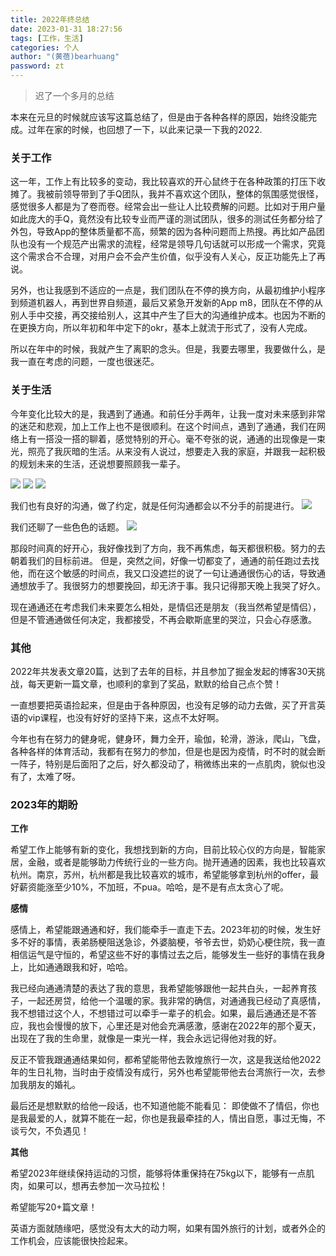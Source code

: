 ```yaml
---
title: 2022年终总结
date: 2023-01-31 18:27:56
tags: [工作，生活]
categories: 个人
author: "(黄蓓)bearhuang"
password: zt
---
```


> 迟了一个多月的总结

本来在元旦的时候就应该写这篇总结了，但是由于各种各样的原因，始终没能完成。过年在家的时候，也回想了一下，以此来记录一下我的2022.

### 关于工作
这一年，工作上有比较多的变动，我比较喜欢的开心鼠终于在各种政策的打压下收摊了。我被前领导带到了手Q团队，我并不喜欢这个团队，整体的氛围感觉很怪，感觉很多人都是为了卷而卷。经常会出一些让人比较费解的问题。比如对于用户量如此庞大的手Q，竟然没有比较专业而严谨的测试团队，很多的测试任务都分给了外包，导致App的整体质量都不高，频繁的因为各种问题而上热搜。再比如产品团队也没有一个规范产出需求的流程，经常是领导几句话就可以形成一个需求，究竟这个需求合不合理，对用户会不会产生价值，似乎没有人关心，反正功能先上了再说。

另外，也让我感到不适应的一点是，我们团队在不停的换方向，从最初维护小程序到频道机器人，再到世界自频道，最后又紧急开发新的App m8，团队在不停的从别人手中交接，再交接给别人，这其中产生了巨大的沟通维护成本。也因为不断的在更换方向，所以年初和年中定下的okr，基本上就流于形式了，没有人完成。

所以在年中的时候，我就产生了离职的念头。但是，我要去哪里，我要做什么，是我一直在考虑的问题，一度也很迷茫。

### 关于生活
今年变化比较大的是，我遇到了通通。和前任分手两年，让我一度对未来感到非常的迷茫和悲观，加上工作上也不是很顺利。在这个时间点，遇到了通通，我们在网络上有一搭没一搭的聊着，感觉特别的开心。毫不夸张的说，通通的出现像是一束光，照亮了我灰暗的生活。从来没有人说过，想要走入我的家庭，并跟我一起积极的规划未来的生活，还说想要照顾我一辈子。

![](/images/2022年终总结/家庭.png)
![](/images/2022年终总结/戒指.png)
![](/images/2022年终总结/一辈子.png)

我们也有良好的沟通，做了约定，就是任何沟通都会以不分手的前提进行。
![](/images/2022年终总结/沟通.jpeg)

我们还聊了一些色色的话题。
![](/images/2022年终总结/色色.png)

那段时间真的好开心，我好像找到了方向，我不再焦虑，每天都很积极。努力的去朝着我们的目标前进。
但是，突然之间，好像一切都变了，通通的前任跑过去找他，而在这个敏感的时间点，我又口没遮拦的说了一句让通通很伤心的话，导致通通想放手了。我很努力的想要挽回，却无济于事。我只记得那天晚上我哭了好久。

现在通通还在考虑我们未来要怎么相处，是情侣还是朋友（我当然希望是情侣），但是不管通通做任何决定，我都接受，不再会歇斯底里的哭泣，只会心存感激。

### 其他
2022年共发表文章20篇，达到了去年的目标，并且参加了掘金发起的博客30天挑战，每天更新一篇文章，也顺利的拿到了奖品，默默的给自己点个赞！

一直想要把英语捡起来，但是由于各种原因，也没有足够的动力去做，买了开言英语的vip课程，也没有好好的坚持下来，这点不太好啊。

今年也有在努力的健身呢，健身环，舞力全开，瑜伽，轮滑，游泳，爬山，飞盘，各种各样的体育活动，我都有在努力的参加，但是也是因为疫情，时不时的就会断一阵子，特别是后面阳了之后，好久都没动了，稍微练出来的一点肌肉，貌似也没有了，太难了呀。

### 2023年的期盼

**工作**

希望工作上能够有新的变化，我想找到新的方向，目前比较心仪的方向是，智能家居，金融，或者是能够助力传统行业的一些方向。抛开通通的因素，我也比较喜欢杭州。南京，苏州，杭州都是我比较喜欢的城市，希望能够拿到杭州的offer，最好薪资能涨至少10%，不加班，不pua。哈哈，是不是有点太贪心了呢。

**感情**

感情上，希望能跟通通和好，我们能牵手一直走下去。2023年初的时候，发生好多不好的事情，表弟肠梗阻送急诊，外婆脑梗，爷爷去世，奶奶心梗住院，我一直相信运气是守恒的，希望这些不好的事情过去之后，能够发生一些好的事情在我身上，比如通通跟我和好，哈哈。

我已经向通通清楚的表达了我的意思，我希望能够跟他一起共白头，一起养育孩子，一起还房贷，给他一个温暖的家。我非常的确信，对通通我已经动了真感情，我不想错过这个人，不想错过可以牵手一辈子的机会。如果，最后通通还是不答应，我也会慢慢的放下，心里还是对他会充满感激，感谢在2022年的那个夏天，出现在了我的生命里，就像是一束光一样，我会永远记得他对我的好。

反正不管我跟通通结果如何，都希望能带他去敦煌旅行一次，这是我送给他2022年的生日礼物，当时由于疫情没有成行，另外也希望能带他去台湾旅行一次，去参加我朋友的婚礼。

最后还是想默默的给他一段话，也不知道他能不能看见：
即使做不了情侣，你也是我最爱的人，就算不能在一起，你也是我最牵挂的人，情出自愿，事过无悔，不谈亏欠，不负遇见！

**其他**

希望2023年继续保持运动的习惯，能够将体重保持在75kg以下，能够有一点肌肉，如果可以，想再去参加一次马拉松！

希望能写20+篇文章！

英语方面就随缘吧，感觉没有太大的动力啊，如果有国外旅行的计划，或者外企的工作机会，应该能很快捡起来。
